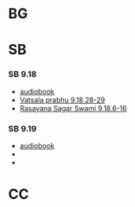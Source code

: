 # BG

# SB

### SB 9.18

* [audiobook](https://www.youtube.com/watch?v=nMS5Is3UYgI)
* [Vatsala prabhu 9.18.28-29](https://www.youtube.com/watch?v=gJ6Mpu2ufYA)
* [Rasayana Sagar Swami 9.18.6-16](https://www.youtube.com/watch?v=60QFrHWyOR8)

### SB 9.19

* [audiobook](https://www.youtube.com/watch?v=72hfjUMnVAY)
* []()
* []()

# CC

